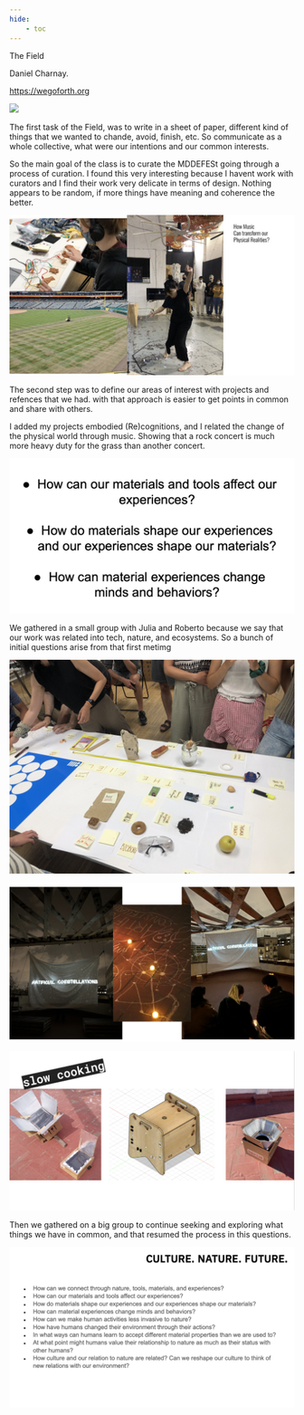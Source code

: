 ```yaml
---
hide:
    - toc
---
```


The Field

Daniel Charnay.

https://wegoforth.org


![](../images/TF_01.PNG)


The first task of the Field, was to write in a sheet of paper, different kind of things that we wanted to chande, avoid, finish, etc. So communicate as a whole collective, what were our intentions and our common interests.

So the main goal of the class is to curate the MDDEFESt going through a process of curation. 
I found this very interesting because I havent work with curators and I find their work very delicate in terms of design. Nothing appears to be random, if more things have meaning and coherence the better.


![](../images/TF_03.PNG)

The second step was to define our areas of interest with projects and refences that we had. with that approach is easier to get points in common and share with others.

I added my projects embodied (Re)cognitions, and I related the change of the physical world through music. Showing that a rock concert is much more heavy duty for the grass than another concert.


![](../images/TF_04.PNG)

We gathered in a small group with Julia and Roberto because we say that our work was related into tech, nature, and ecosystems. So a bunch of initial questions arise from that first metimg

![](../images/TF_02.JPG)

![](../images/TF_06.PNG)


![](../images/TF_07.PNG)


Then we gathered on a big group to continue seeking and exploring what things we have in common, and that resumed the process in this questions.


![](../images/TF_05.PNG)



